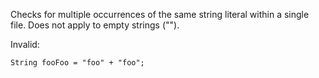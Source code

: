 
Checks for multiple occurrences of the same string literal within a single file. Does not apply to empty strings ("").

Invalid:
````
String fooFoo = "foo" + "foo";
````
